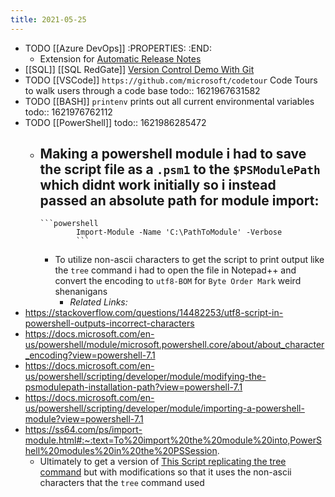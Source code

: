 ```yaml
---
title: 2021-05-25
---
```


- TODO [[Azure DevOps]]
  :PROPERTIES:
  :END:
	- Extension for [Automatic Release Notes](https://marketplace.visualstudio.com/items?itemName=richardfennellBM.BM-VSTS-XplatGenerateReleaseNotes&ssr=false#overview)
- [[SQL]] [[SQL RedGate]] [Version Control Demo With Git](https://youtu.be/mNXipSFbV0s)
- TODO [[VSCode]] `https://github.com/microsoft/codetour` Code Tours to walk users through a code base
  todo:: 1621967631582
- TODO [[BASH]] `printenv` prints out all current environmental variables
  todo:: 1621976762112
- TODO [[PowerShell]]
  todo:: 1621986285472
	- Making a powershell module i had to save the script file as a `.psm1` to the `$PSModulePath` which didnt work initially so i instead passed an absolute path for module import:
		-
		  ```powershell
		  		  Import-Module -Name 'C:\PathToModule' -Verbose
		  		  ```
		- To utilize non-ascii characters to get the script to print output like the `tree` command i had to open the file in Notepad++ and convert the encoding to `utf8-BOM` for `Byte Order Mark` weird shenanigans
			- _Related Links:_
- https://stackoverflow.com/questions/14482253/utf8-script-in-powershell-outputs-incorrect-characters
- https://docs.microsoft.com/en-us/powershell/module/microsoft.powershell.core/about/about_character_encoding?view=powershell-7.1
- https://docs.microsoft.com/en-us/powershell/scripting/developer/module/modifying-the-psmodulepath-installation-path?view=powershell-7.1
- https://docs.microsoft.com/en-us/powershell/scripting/developer/module/importing-a-powershell-module?view=powershell-7.1
- https://ss64.com/ps/import-module.html#:~:text=To%20import%20the%20module%20into,PowerShell%20modules%20in%20the%20PSSession.
	- Ultimately to get a version of [This Script replicating the tree command](https://www.powershellgallery.com/packages/Show-Tree/1.0.0/Content/Show-Tree.ps1) but with modifications so that it uses the non-ascii characters that the `tree` command used
